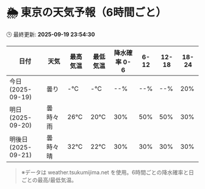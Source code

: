# 🌦️ 東京の天気予報（6時間ごと）

🕒 最終更新: **2025-09-19 23:54:30**

| 日付 | 天気 | 最高気温 | 最低気温 | 降水確率 0-6 | 6-12 | 12-18 | 18-24 |
|------|------|----------|----------|------------|------|------|------|
| 今日 (2025-09-19) | 曇り | -℃ | -℃ | --% | --% | --% | 20% |
| 明日 (2025-09-20) | 曇時々雨 | 26℃ | 20℃ | 30% | 50% | 50% | 30% |
| 明後日 (2025-09-21) | 曇時々晴 | 32℃ | 22℃ | 30% | 30% | 30% | 30% |

> ※データは weather.tsukumijima.net を使用。6時間ごとの降水確率と日ごとの最高/最低気温。